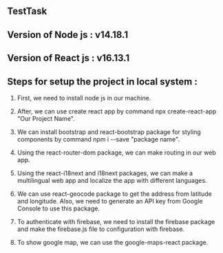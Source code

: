 ## TestTask

## Version of Node js : v14.18.1

## Version of React js : v16.13.1

## Steps for setup the project in local system :

1. First, we need to install node js in our machine.

2. After, we can use create react app by command npx create-react-app "Our Project Name".

3. We can install bootstrap and react-bootstrap package for styling components by command npm i --save "package name".

4. Using the react-router-dom package, we can make routing in our web app.

5. Using the react-i18next and i18next packages, we can make a multilingual web app and localize the app with different languages.

6. We can use react-geocode package to get the address from latitude and longitude. Also, we need to generate an API key from Google Console to use this package.

7. To authenticate with firebase, we need to install the firebase package and make the firebase.js file to configuration with firebase.

8. To show google map, we can use the google-maps-react package.
